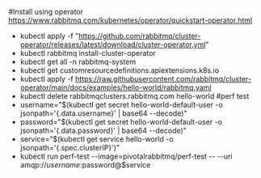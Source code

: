#Install using operator https://www.rabbitmq.com/kubernetes/operator/quickstart-operator.html
 * kubectl apply -f "https://github.com/rabbitmq/cluster-operator/releases/latest/download/cluster-operator.yml"
 * kubectl rabbitmq install-cluster-operator
 * kubectl get all -n rabbitmq-system
 * kubectl get customresourcedefinitions.apiextensions.k8s.io
 * kubectl apply -f https://raw.githubusercontent.com/rabbitmq/cluster-operator/main/docs/examples/hello-world/rabbitmq.yaml
 * kubectl delete rabbitmqclusters.rabbitmq.com hello-world
#perf test
 * username="$(kubectl get secret hello-world-default-user -o jsonpath='{.data.username}' | base64 --decode)"
 * password="$(kubectl get secret hello-world-default-user -o jsonpath='{.data.password}' | base64 --decode)"
 * service="$(kubectl get service hello-world -o jsonpath='{.spec.clusterIP}')"
 * kubectl run perf-test --image=pivotalrabbitmq/perf-test -- --uri amqp://$username:$password@$service
